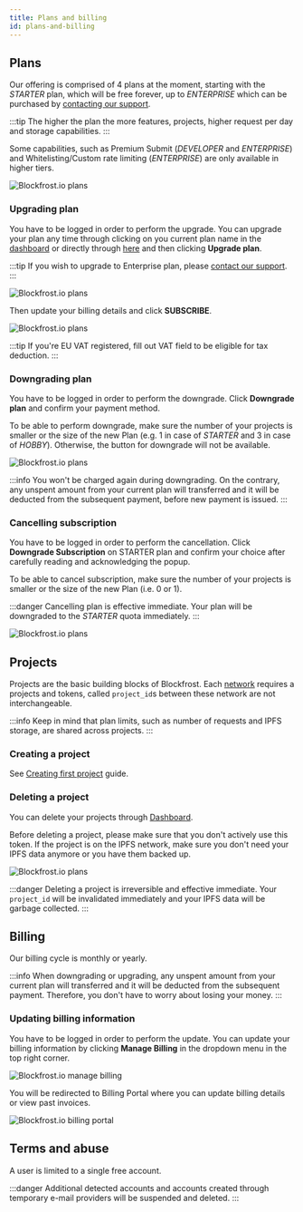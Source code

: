 ```yaml
---
title: Plans and billing
id: plans-and-billing
---
```


## Plans

Our offering is comprised of 4 plans at the moment, starting with the *STARTER* plan, which will be free forever, up to *ENTERPRISE* which can be purchased by [contacting our support](/docs/support).

:::tip
The higher the plan the more features, projects, higher request per day and storage capabilities.
:::

Some capabilities, such as Premium Submit (*DEVELOPER* and *ENTERPRISE*) and Whitelisting/Custom rate limiting (*ENTERPRISE*) are only available in higher tiers.

![Blockfrost.io plans](/img/frontend_plans.png)

### Upgrading plan

You have to be logged in order to perform the upgrade. You can upgrade your plan any time through clicking on you current plan name in the [dashboard](https://blockfrost.io/dashboard) or directly through [here](https://blockfrost.io/dashboard/plans) and then clicking **Upgrade plan**.

:::tip
If you wish to upgrade to Enterprise plan, please [contact our support](/docs/support#contacting-support).
:::

![Blockfrost.io plans](/img/frontend_upgrade.png)

Then update your billing details and click **SUBSCRIBE**.

![Blockfrost.io plans](/img/frontend_upgrade_details.png)

:::tip
If you're EU VAT registered, fill out VAT field to be eligible for tax deduction.
:::

### Downgrading plan

You have to be logged in order to perform the downgrade. Click **Downgrade plan** and confirm your payment method.

To be able to perform downgrade, make sure the number of your projects is smaller or the size of the new Plan (e.g. 1 in case of *STARTER* and 3 in case of *HOBBY*). Otherwise, the button for downgrade will not be available.

![Blockfrost.io plans](/img/frontend_downgrade.png)

:::info
You won't be charged again during downgrading. On the contrary, any unspent amount from your current plan will transferred and it will be deducted from the subsequent payment, before new payment is issued.
:::

### Cancelling subscription

You have to be logged in order to perform the cancellation. Click **Downgrade Subscription** on STARTER plan and confirm your choice after carefully reading and acknowledging the popup.

To be able to cancel subscription, make sure the number of your projects is smaller or the size of the new Plan (i.e. 0 or 1).

:::danger
Cancelling plan is effective immediate. Your plan will be downgraded to the *STARTER* quota immediately.
:::

![Blockfrost.io plans](/img/frontend_cancel.png)

## Projects

Projects are the basic building blocks of Blockfrost. Each [network](/docs/start-building#available-networks) requires a projects and tokens, called `project_id`s between these network are not interchangeable.

:::info
Keep in mind that plan limits, such as number of requests and IPFS storage, are shared across projects.
:::

### Creating a project

See [Creating first project](/docs/overview/getting-started#creating-first-project) guide.

### Deleting a project

You can delete your projects through [Dashboard](https://blockfrost.io/dashboard).

Before deleting a project, please make sure that you don't actively use this token. If the project is on the IPFS network, make sure you don't need your IPFS data anymore or you have them backed up.

![Blockfrost.io plans](/img/frontend_delete_project.png)

:::danger
Deleting a project is irreversible and effective immediate. Your `project_id` will be invalidated immediately and your IPFS data will be garbage collected.
:::

## Billing

Our billing cycle is monthly or yearly.

:::info
When downgrading or upgrading, any unspent amount from your current plan will transferred and it will be deducted from the subsequent payment. Therefore, you don't have to worry about losing your money.
:::

### Updating billing information

You have to be logged in order to perform the update. You can update your billing information by clicking **Manage Billing** in the dropdown menu in the top right corner.

![Blockfrost.io manage billing](/img/frontend_manage_billing.png)

You will be redirected to Billing Portal where you can update billing details or view past invoices.


![Blockfrost.io billing portal](/img/frontend_billing_portal.png)

## Terms and abuse

A user is limited to a single free account.

:::danger
Additional detected accounts and accounts created through temporary e-mail providers will be suspended and deleted.
:::
